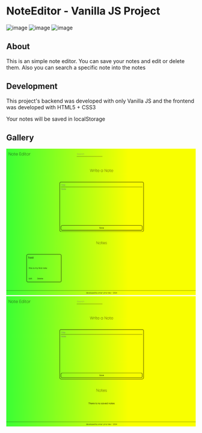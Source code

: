 # NoteEditor - Vanilla JS Project

![image](https://img.shields.io/badge/JavaScript-323330?style=for-the-badge&logo=javascript&logoColor=F7DF1E) ![image](https://img.shields.io/badge/HTML5-E34F26?style=for-the-badge&logo=html5&logoColor=white) ![image](https://img.shields.io/badge/CSS3-1572B6?style=for-the-badge&logo=css3&logoColor=white
)


## About

This is an simple note editor. You can save your notes and edit or delete them. Also you can search a specific note into the notes

## Development

This project's backend was developed with only Vanilla JS and the frontend was developed with HTML5 + CSS3

Your notes will be saved in localStorage




## Gallery

![image](./screenshot1.png)
![image](./screenshot2.png)